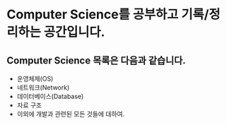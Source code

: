 # Computer Science를 공부하고 기록/정리하는 공간입니다.
## Computer Science 목록은 다음과 같습니다.
- 운영체제(OS)
- 네트워크(Network)
- 데이터베이스(Database)
- 자료 구조
- 이외에 개발과 관련된 모든 것들에 대하여.